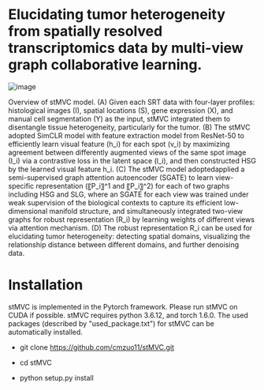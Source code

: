 # Elucidating tumor heterogeneity from spatially resolved transcriptomics data by multi-view graph collaborative learning.

![image](https://github.com/cmzuo11/stMVC/blob/main/Utilities/Main_figure_stMVC.png)

Overview of stMVC model. (A) Given each SRT data with four-layer profiles: histological images (I), spatial locations (S), gene expression (X), and manual cell segmentation (Y) as the input, stMVC integrated them to disentangle tissue heterogeneity, particularly for the tumor. (B) The stMVC adopted SimCLR model with feature extraction model from ResNet-50 to efficiently learn visual feature (h_i) for each spot (v_i) by maximizing agreement between differently augmented views of the same spot image (I_i) via a contrastive loss in the latent space (l_i), and then constructed HSG by the learned visual feature h_i. (C) The stMVC model adoptedapplied a semi-supervised graph attention autoencoder (SGATE) to learn view-specific representation (〖P_i〗^1 and 〖P_i〗^2) for each of two graphs including HSG and SLG, where an SGATE for each view was trained under weak supervision of the biological contexts to capture its efficient low-dimensional manifold structure, and simultaneously integrated two-view graphs for robust representation (R_i) by learning weights of different views via attention mechanism. (D) The robust representation R_i can be used for elucidating tumor heterogeneity: detecting spatial domains, visualizing the relationship distance between different domains, and further denoising data.

# Installation

stMVC is implemented in the Pytorch framework. Please run stMVC on CUDA if possible. stMVC requires python 3.6.12, and torch 1.6.0. The used packages (described by "used_package.txt") for stMVC can be automatically installed.

* git clone https://github.com/cmzuo11/stMVC.git

* cd stMVC

* python setup.py install
